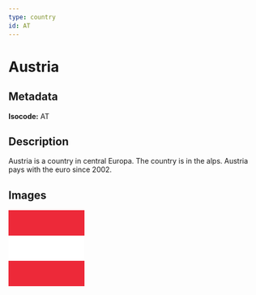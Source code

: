 ```yaml
---
type: country
id: AT
---
```


# Austria

## Metadata

**Isocode:** AT

## Description

Austria is a country in central Europa. The country is in the alps. Austria pays with the euro since 2002.

## Images

<img src="at.png" height="150" alt="Austria">